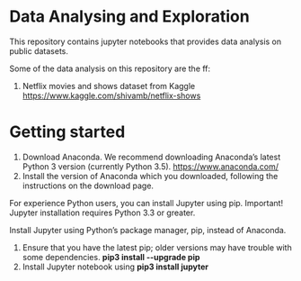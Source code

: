 # Data Analysing and Exploration 

This repository contains jupyter notebooks that provides data analysis on public datasets.

Some of the data analysis on this repository are the ff:<br>
1. Netflix movies and shows dataset from Kaggle https://www.kaggle.com/shivamb/netflix-shows


# Getting started
1. Download Anaconda. We recommend downloading Anaconda’s latest Python 3 version (currently Python 3.5). https://www.anaconda.com/
2. Install the version of Anaconda which you downloaded, following the instructions on the download page.

For experience Python users, you can install Jupyter using pip.
Important! Jupyter installation requires Python 3.3 or greater.

Install Jupyter using Python’s package manager, pip, instead of Anaconda. 
1. Ensure that you have the latest pip; older versions may have trouble with some dependencies. **pip3 install --upgrade pip**
2. Install Jupyter notebook using **pip3 install jupyter**
